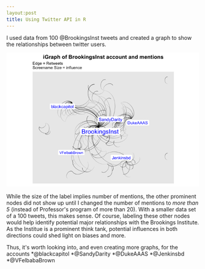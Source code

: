 ```yaml
---
layout:post
title: Using Twitter API in R
---
```


I used data from 100 @BrookingsInst tweets and created a graph to show the relationships between twitter users.

![](/images/iGraph%20Final.png)

While the size of the label implies number of mentions, the other prominent nodes did not show up until I changed the number of mentions to _more than 5_ (instead of Professor's program of more than 20). With a smaller data set of a 100 tweets, this makes sense.
Of course, labeling these other nodes would help identify potential major relationships with the Brookings Institute. As the Institue is a prominent think tank, potential influences in both directions could shed light on biases and more.

Thus, it's worth looking into, and even creating more graphs, for the accounts
*@blackcapitol
*@SandyDarity
*@DukeAAAS
*@Jenkinsbd
*@VFelbabaBrown
